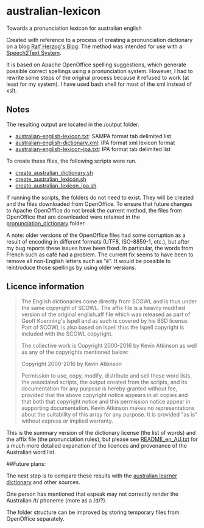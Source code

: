 # australian-lexicon
Towards a pronunciation lexicon for australian english

Created with reference to a process of creating a pronunciation dictionary on a blog [Ralf Herzog's Blog](https://web.archive.org/web/20170331061851/http://spirit.blau.in/simon/speech-model/). The method was intended for use with a [Speech2Text System](https://web.archive.org/web/20170331114405/http://sourceforge.net/projects/speech2text/).

It is based on Apache OpenOffice spelling suggestions, which generate possible correct spellings using a pronunciation system.  However, I had to rewrite some steps of the original process because it refused to work (at least for my system).  I have used bash shell for most of the xml instead of xslt.

## Notes

The resulting output are located in the /output folder. 
- [australian-english-lexicon.txt](australian-english-lexicon.txt): SAMPA format tab delimited list
- [australian-english-dictionary.xml](australian-english-dictionary.xml): IPA format xml lexicon format
- [australian-english-lexicon-ipa.txt](australian-english-lexicon-ipa.txt): IPA format tab delimited list

To create these files, the following scripts were run.
- [create_australian_dictionary.sh](create_australian_dictionary.sh) 
- [create_australian_lexicon.sh](create_australian_lexicon.sh)
- [create_australian_lexicon_ipa.sh](create_australian_lexicon_ipa.sh)

If running the scripts, the folders do not need to exist.  They will be created and the files downloaded from OpenOffice.  To ensure that future changes to Apache OpenOffice do not break the current method, the files from OpenOffice that are downloaded were retained in the [pronunciation_dictionary](pronunciation_dictionary) folder.

A note: older versions of the OpenOffice files had some corruption as a result of encoding in different formats (UTF8, ISO-8859-1, etc.), but after my bug reports these issues have been fixed.  In particular, the words from French such as café had a problem. The current fix seems to have been to remove all non-English letters such as "é".  It would be possible to reintroduce those spellings by using older versions.

## Licence information

> The English dictionaries come directly from SCOWL 
> and is thus under the same copyright of SCOWL.  The affix file is
> a heavily modified version of the original english.aff file which was
> released as part of Geoff Kuenning's Ispell and as such is covered by
> his BSD license.  Part of SCOWL is also based on Ispell thus the
> Ispell copyright is included with the SCOWL copyright.
>
> The collective work is Copyright 2000-2016 by Kevin Atkinson as well
as any of the copyrights mentioned below:
>
>  Copyright 2000-2016 by Kevin Atkinson
>
>  Permission to use, copy, modify, distribute and sell these word
>  lists, the associated scripts, the output created from the scripts,
>  and its documentation for any purpose is hereby granted without fee,
>  provided that the above copyright notice appears in all copies and
>  that both that copyright notice and this permission notice appear in
>  supporting documentation. Kevin Atkinson makes no representations
>  about the suitability of this array for any purpose. It is provided
>  "as is" without express or implied warranty.

This is the summary version of the dictionary license (the list of words) and the affix file (the pronunciation rules), but please see [README_en_AU.txt](README_en_AU.txt) for a much more detailed expanation of the licences and provenance of the Australian word list.

##Future plans:

The next step is to compare these results with the [australian learner dictionary](https://github.com/stevecassidy/ald) and other sources.  

One person has mentioned that espeak may not correctly render the Australian /t/ phoneme (more as a /d/?).

The folder structure can be improved by storing temporary files from OpenOffice separately.